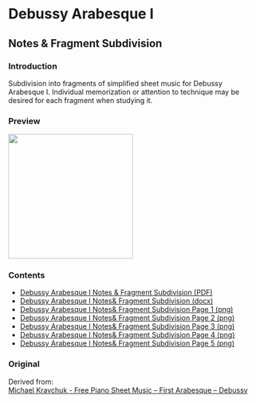 Debussy Arabesque Ⅰ
===================

Notes & Fragment Subdivision
----------------------------

### Introduction

Subdivision into fragments of simplified sheet music for Debussy Arabesque Ⅰ. Individual memorization or attention to technique may be desired for each fragment when studying it.

### Preview

<img src="debussy-arabesque-1-notes-fragment-subdivision-preview.png" height="250" />

### Contents

- [Debussy Arabesque Ⅰ Notes & Fragment Subdivision (PDF)](debussy-arabesque-1-notes-fragment-subdivision.pdf)
- [Debussy Arabesque Ⅰ Notes& Fragment Subdivision (docx)](debussy-arabesque-1-notes-fragment-subdivision.docx)
- [Debussy Arabesque Ⅰ Notes& Fragment Subdivision Page 1 (png)](debussy-arabesque-1-notes-fragment-subdivision-page-1.png)
- [Debussy Arabesque Ⅰ Notes& Fragment Subdivision Page 2 (png)](debussy-arabesque-1-notes-fragment-subdivision-page-2.png)
- [Debussy Arabesque Ⅰ Notes& Fragment Subdivision Page 3 (png)](debussy-arabesque-1-notes-fragment-subdivision-page-3.png)
- [Debussy Arabesque Ⅰ Notes& Fragment Subdivision Page 4 (png)](debussy-arabesque-1-notes-fragment-subdivision-page-4.png)
- [Debussy Arabesque Ⅰ Notes& Fragment Subdivision Page 5 (png)](debussy-arabesque-1-notes-fragment-subdivision-page-5.png)

### Original

Derived from:  
[Michael Kravchuk - Free Piano Sheet Music – First Arabesque – Debussy](https://michaelkravchuk.com/free-piano-sheet-music-first-arabesque-debussy/)
